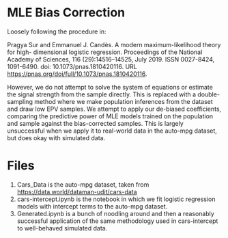 # MLE Bias Correction

Loosely following the procedure in:

Pragya Sur and Emmanuel J. Candès. A modern maximum-likelihood theory for high-
dimensional logistic regression. Proceedings of the National Academy of Sciences, 116
(29):14516–14525, July 2019. ISSN 0027-8424, 1091-6490. doi: 10.1073/pnas.1810420116.
URL https://pnas.org/doi/full/10.1073/pnas.1810420116.

However, we do not attempt to solve the system of equations or estimate the signal strength from the sample directly. This is replaced with a double-sampling method where we make population inferences from the dataset and draw low EPV samples. We attempt to apply our de-biased coefficients, comparing the predictive power of MLE models trained on the population and sample against the bias-corrected samples. This is largely unsuccessful when we apply it to real-world data in the auto-mpg dataset, but does okay with simulated data.

# Files

1. Cars_Data is the auto-mpg dataset, taken from https://data.world/dataman-udit/cars-data
2. cars-intercept.ipynb is the notebook in which we fit logistic regression models with intercept terms to the auto-mpg dataset.
3. Generated.ipynb is a bunch of noodling around and then a reasonably successful application of the same methodology used in cars-intercept to well-behaved simulated data.
